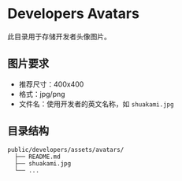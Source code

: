 # Developers Avatars

此目录用于存储开发者头像图片。

## 图片要求
- 推荐尺寸：400x400
- 格式：jpg/png
- 文件名：使用开发者的英文名称，如 `shuakami.jpg`

## 目录结构
```
public/developers/assets/avatars/
  ├── README.md
  ├── shuakami.jpg
  └── ...
``` 